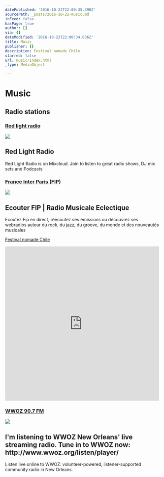 ```yaml
---
datePublished: '2016-10-22T22:00:35.390Z'
sourcePath: _posts/2016-10-22-music.md
inFeed: false
hasPage: true
author: []
via: {}
dateModified: '2016-10-22T22:00:34.636Z'
title: Music
publisher: {}
description: Festival nomade Chile
starred: false
url: music/index.html
_type: MediaObject

---
```

# Music

## Radio stations

### [Red light radio][0]

<article style=""><img src="https://s3-us-west-2.amazonaws.com/the-grid-img/p/1769d7615df8eccd2a8d378f0f3aa29afd1d2405.jpg" /><h1>Red Light Radio</h1><p>Red Light Radio is on Mixcloud. Join to listen to great radio shows, DJ mix sets and Podcasts</p></article>

### [France Inter Paris (FIP)][1]

<article style=""><img src="https://s3-us-west-2.amazonaws.com/the-grid-img/p/64c63d41d80742894f4fdb60681eebc3fb960207.jpg" /><h1>Ecouter FIP | Radio Musicale Eclectique</h1><p>Ecoutez Fip en direct, réécoutez ses émissions ou découvrez ses webradios autour du rock, du jazz, du groove, du monde et des nouveautés musicales</p></article>

[Festival nomade Chile][2]

<iframe src="https://cdn.embedly.com/widgets/media.html?src=https%3A%2F%2Fw.soundcloud.com%2Fplayer%2F%3Fvisual%3Dtrue%26url%3Dhttp%253A%252F%252Fapi.soundcloud.com%252Fusers%252F123594107%26show_artwork%3Dtrue&amp;url=https%3A%2F%2Fsoundcloud.com%2Ffestivalnomade&amp;image=http%3A%2F%2Fi1.sndcdn.com%2Favatars-000246861472-whgvqa-t500x500.jpg&amp;key=b7d04c9b404c499eba89ee7072e1c4f7&amp;type=text%2Fhtml&amp;schema=soundcloud" width="500" height="500" scrolling="no" frameborder="0" allowfullscreen="" style=""></iframe>

### [WWOZ 90.7 FM][3]

<article style=""><img src="https://imgflo.herokuapp.com/graph/2b2431f8e7ba7b0/6c5d5a6b8a04715b4beb0c78a1d3d856/croprotate.png?cropheight=448&amp;cropwidth=500&amp;degrees=0&amp;input=http%3A%2F%2Fwww.wwoz.org%2Fsites%2Fall%2Fthemes%2Fcustom%2Fwwozui%2Fimages%2Fwwoz_fb_og.png&amp;x=0&amp;y=26" /><h1>I'm listening to WWOZ New Orleans' live streaming radio. Tune in to WWOZ now: http://www.wwoz.org/listen/player/</h1><p>Listen live online to WWOZ: volunteer-powered, listener-supported community radio in New Orleans.</p></article>



[0]: https://www.mixcloud.com/RedLightRadio/ "red light radio"
[1]: http://www.fipradio.fr/ "FIP"
[2]: https://soundcloud.com/festivalnomade
[3]: https://www.wwoz.org/ "WWOZ"